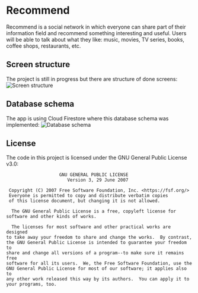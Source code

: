 # Recommend

Recommend is a social network in which everyone can share part of their information field and recommend something interesting and useful. Users will be able to talk about what they like: music, movies, TV series, books, coffee shops, restaurants, etc.

## Screen structure
The project is still in progress but there are structure of done screens:
![Screen structure](https://github.com/serjshul/Recommend/assets/70847355/9b84f0c6-d0bf-4099-a5fb-17fcc511dd30)

## Database schema
The app is using Cloud Firestore where this database schema was implemented:
![Database schema](https://github.com/serjshul/Recommend/assets/70847355/09182a86-a6f8-45fa-bd7e-66845acedb35)

## License
The code in this project is licensed under the GNU General Public License v3.0:
```
                    GNU GENERAL PUBLIC LICENSE
                       Version 3, 29 June 2007

 Copyright (C) 2007 Free Software Foundation, Inc. <https://fsf.org/>
 Everyone is permitted to copy and distribute verbatim copies
 of this license document, but changing it is not allowed.

  The GNU General Public License is a free, copyleft license for
software and other kinds of works.

  The licenses for most software and other practical works are designed
to take away your freedom to share and change the works.  By contrast,
the GNU General Public License is intended to guarantee your freedom to
share and change all versions of a program--to make sure it remains free
software for all its users.  We, the Free Software Foundation, use the
GNU General Public License for most of our software; it applies also to
any other work released this way by its authors.  You can apply it to
your programs, too.
```
